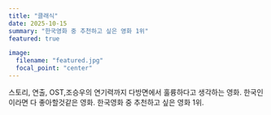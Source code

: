```yaml
---
title: "클래식"
date: 2025-10-15
summary: "한국영화 중 추천하고 싶은 영화 1위"
featured: true

image:
  filename: "featured.jpg"
  focal_point: "center"
---
```


스토리, 연출, OST,조승우의 연기력까지 다방면에서 훌륭하다고 생각하는 영화. 한국인이라면 다 좋아할것같은 영화. 한국영화 중 추천하고 싶은 영화 1위.